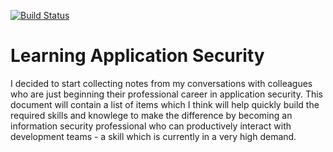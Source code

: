 [![Build Status](https://travis-ci.org/samoylenko/appseclearning.svg?branch=master)](https://travis-ci.org/samoylenko/appseclearning)

# Learning Application Security

I decided to start collecting notes from my conversations with colleagues who
are just beginning their professional career in application security. This
document will contain a list of items which I think will help quickly build the
required skills and knowlege to make the difference by becoming an information
security professional who can productively interact with development teams - a
skill which is currently in a very high demand.

